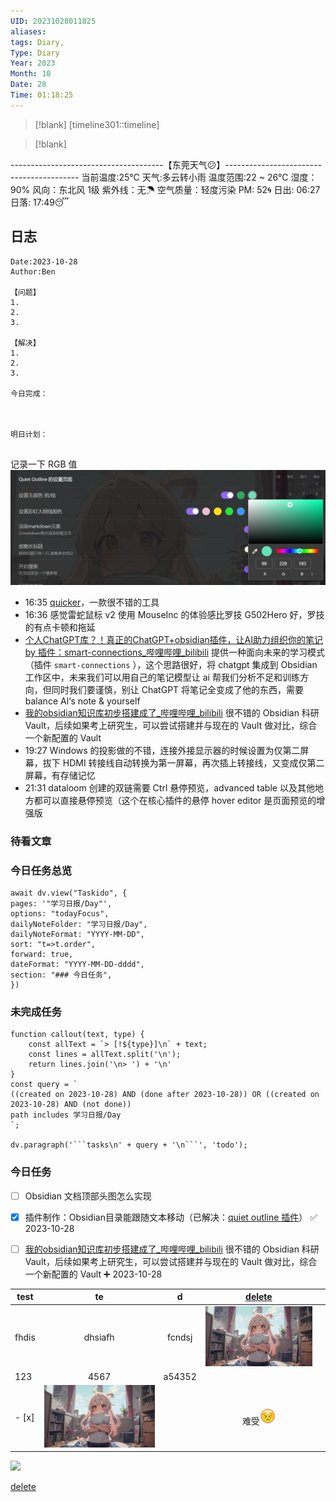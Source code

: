 ```yaml
---
UID: 20231028011825
aliases: 
tags: Diary,
Type: Diary
Year: 2023
Month: 10
Date: 28
Time: 01:18:25
---
```

> [!blank] 
> [timeline301::timeline]

>[!blank]
> 
--------------------------------------【东莞天气😕】-----------------------------------------
当前温度:25℃
天气:多云转小雨
温度范围:22 ~ 26℃
湿度：90%
风向：东北风 1级
紫外线：无☂
空气质量：轻度污染 PM: 52🌀
日出: 06:27 日落: 17:49😴

## 日志

```
Date:2023-10-28
Author:Ben

【问题】
1.
2.
3.

【解决】
1.
2.
3.

今日完成：



明日计划：


```

记录一下 RGB 值
![](asset/Pasted%20image%2020231028162601.png)

- 16:35 [quicker](https://getquicker.net/)，一款很不错的工具
- 16:36 感觉雷蛇鼠标 v2 使用 MouseInc 的体验感比罗技 G502Hero 好，罗技的有点卡顿和拖延
- [个人ChatGPT库？！真正的ChatGPT+obsidian插件，让AI助力组织你的笔记 by 插件：smart-connections\_哔哩哔哩\_bilibili](https://www.bilibili.com/video/BV1Nv4y1L7uh/?spm_id_from=333.788.recommend_more_video.8&vd_source=1f9072e850dde202d6ddd4c60d9d334d) 提供一种面向未来的学习模式（插件 `smart-connections` ），这个思路很好，将 chatgpt 集成到 Obsidian 工作区中，未来我们可以用自己的笔记模型让 ai 帮我们分析不足和训练方向，但同时我们要谨慎，别让 ChatGPT 将笔记全变成了他的东西，需要 balance Al‘s note & yourself
- [我的obsidian知识库初步搭建成了\_哔哩哔哩\_bilibili](https://www.bilibili.com/video/BV1oc41137yW/?spm_id_from=333.788.recommend_more_video.9&vd_source=1f9072e850dde202d6ddd4c60d9d334d) 很不错的 Obsidian 科研 Vault，后续如果考上研究生，可以尝试搭建并与现在的 Vault 做对比，综合一个新配置的 Vault
- 19:27 Windows 的投影做的不错，连接外接显示器的时候设置为仅第二屏幕，拔下 HDMI 转接线自动转换为第一屏幕，再次插上转接线，又变成仅第二屏幕，有存储记忆
- 21:31 dataloom 创建的双链需要 Ctrl 悬停预览，advanced table 以及其他地方都可以直接悬停预览（这个在核心插件的悬停 hover editor 是页面预览的增强版

### 待看文章




### 今日任务总览

```dataviewjs
await dv.view("Taskido", {
pages: '"学习日报/Day"',
options: "todayFocus",
dailyNoteFolder: "学习日报/Day",
dailyNoteFormat: "YYYY-MM-DD",
sort: "t=>t.order",
forward: true,
dateFormat: "YYYY-MM-DD-dddd",
section: "### 今日任务",
})
```

### 未完成任务

```dataviewjs
function callout(text, type) {
    const allText = `> [!${type}]\n` + text;
    const lines = allText.split('\n');
    return lines.join('\n> ') + '\n'
}
const query = `
((created on 2023-10-28) AND (done after 2023-10-28)) OR ((created on 2023-10-28) AND (not done))
path includes 学习日报/Day
`;

dv.paragraph('```tasks\n' + query + '\n```', 'todo');
```


### 今日任务

- [ ] Obsidian 文档顶部头图怎么实现
- [x] 插件制作：Obsidian ​目录能跟随文本移动（已解决：<u>quiet outline 插件</u>） ✅ 2023-10-28

- [ ] [我的obsidian知识库初步搭建成了\_哔哩哔哩\_bilibili](https://www.bilibili.com/video/BV1oc41137yW/?spm_id_from=333.788.recommend_more_video.9&vd_source=1f9072e850dde202d6ddd4c60d9d334d) 很不错的 Obsidian 科研 Vault，后续如果考上研究生，可以尝试搭建并与现在的 Vault 做对比，综合一个新配置的 Vault ➕ 2023-10-28 


| test  |               te               |   d    |                          [delete](delete.md)                          |     |
| ----- |:------------------------------:|:------:|:---------------------------------------------------:| --- |
| fhdis |            dhsiafh             | fcndsj |         ![](asset/Obsidian-bg2-7z%201.png)          |     |
| 123   |              4567              | a54352 |                                                     |     |
| - [x] | ![](asset/Obsidian-bg2-7z.png) |        | 难受![](asset/72C87F290CCCB728321E43F145649118.png) |     |



![](../../asset/looms/Test1.loom)

[delete](delete.md)
